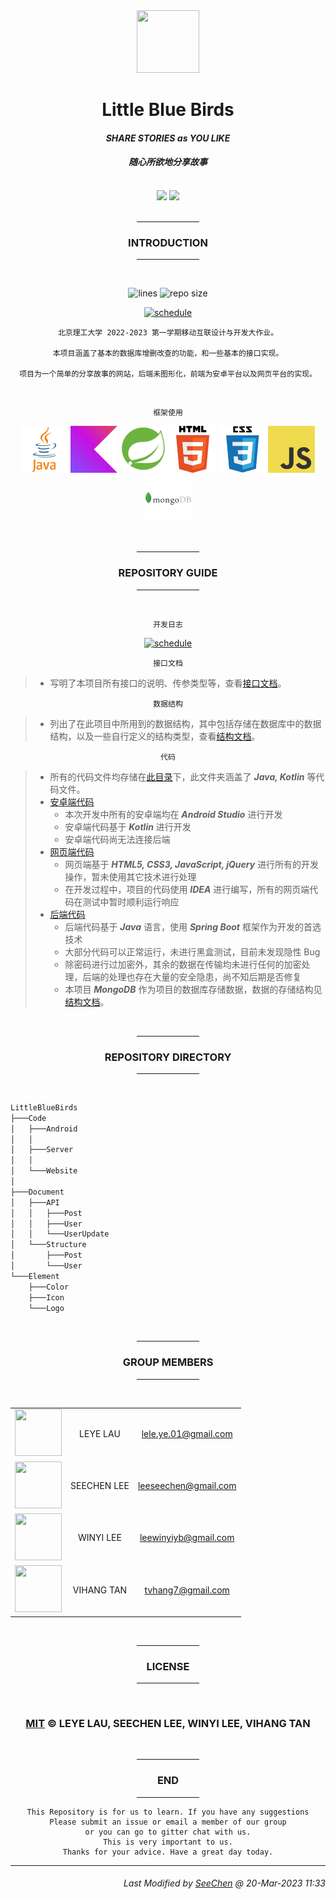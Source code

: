 <div align="center">
<img src = "https://raw.githubusercontent.com/Mobile-Internet-BIT-20/TermProject/main/Element/Logo/loading.png" width = "100px" height = "100px"/>

# **Little Blue Birds**

#### ***SHARE STORIES as YOU LIKE***
#### ***随心所欲地分享故事***

<br/>
<a href="https://github.com/Mobile-Internet-BIT-20/Little-Blue-Birds-MobileInternet/blob/main/LICENSE">
<img src="https://img.shields.io/github/license/Mobile-Internet-BIT-20/Little-Blue-Birds-MobileInternet?color=1AA260&label=LICENSE"/></a>
<a href="https://gitter.im/Mobile-Internet-BIT-20/TermProject" target="_blank"><img src = "https://img.shields.io/badge/CHAT-GITTER-FF5CF7?style=flat&logo=gitter"/></a><br/><br/>


<hr width="20%"/>

### **INTRODUCTION**
<hr width="20%"/><br/>

![lines](https://img.shields.io/tokei/lines/github/Mobile-Internet-BIT-20/Little-Blue-Birds-MobileInternet?style=flat&label=Lines&color=gray)
![repo size](https://img.shields.io/github/repo-size/Mobile-Internet-BIT-20/Little-Blue-Birds-MobileInternet?style=flat&label=Size&color=gray)

[![schedule](https://img.shields.io/badge/-Project_Schedule-5D5D5D?style=flat&logo=googlecalendar)](https://github.com/Mobile-Internet-BIT-20/Little-Blue-Birds-MobileInternet/blob/main/Schedule.md)

```
北京理工大学 2022-2023 第一学期移动互联设计与开发大作业。

本项目涵盖了基本的数据库增删改查的功能，和一些基本的接口实现。

项目为一个简单的分享故事的网站，后端未图形化，前端为安卓平台以及网页平台的实现。
```

<br/>

`框架使用`

<kbd><img src="https://raw.githubusercontent.com/github/explore/5b3600551e122a3277c2c5368af2ad5725ffa9a1/topics/java/java.png" width="75" height="75"/></kbd>
<kbd><img src="https://raw.githubusercontent.com/github/explore/4479d2a2c854198cb00160f8593519c14dc3b905/topics/kotlin/kotlin.png" width="75" height="75"/></kbd>
<kbd><img src="https://raw.githubusercontent.com/github/explore/80688e429a7d4ef2fca1e82350fe8e3517d3494d/topics/spring-boot/spring-boot.png" width="75" height="75"/></kbd>
<kbd><img src="https://raw.githubusercontent.com/github/explore/80688e429a7d4ef2fca1e82350fe8e3517d3494d/topics/html/html.png" width="75" height="75"/></kbd>
<kbd><img src="https://raw.githubusercontent.com/github/explore/80688e429a7d4ef2fca1e82350fe8e3517d3494d/topics/css/css.png" width="75" height="75"/></kbd>
<kbd><img src="https://raw.githubusercontent.com/github/explore/80688e429a7d4ef2fca1e82350fe8e3517d3494d/topics/javascript/javascript.png" width="75" height="75"/></kbd>
<kbd><img src="https://raw.githubusercontent.com/github/explore/80688e429a7d4ef2fca1e82350fe8e3517d3494d/topics/mongodb/mongodb.png" width="75" height="75"/></kbd>

<br/>
<hr width="20%"/>

### **REPOSITORY GUIDE**
<hr width="20%"/><br/>

`开发日志`

[![schedule](https://img.shields.io/badge/-Project_Schedule-5D5D5D?style=flat&logo=googlecalendar)](https://github.com/Mobile-Internet-BIT-20/Little-Blue-Birds-MobileInternet/blob/main/Schedule.md)

`接口文档`

<div align="left">

> - 写明了本项目所有接口的说明、传参类型等，查看[接口文档](https://github.com/Mobile-Internet-BIT-20/Little-Blue-Birds-MobileInternet/tree/main/Document/API)。

</div>

`数据结构`

<div align="left">

> - 列出了在此项目中所用到的数据结构，其中包括存储在数据库中的数据结构，以及一些自行定义的结构类型，查看[结构文档](https://github.com/Mobile-Internet-BIT-20/Little-Blue-Birds-MobileInternet/tree/main/Document/Structure)。

</div>

`代码`

<div align="left">

> - 所有的代码文件均存储在[此目录](https://github.com/Mobile-Internet-BIT-20/Little-Blue-Birds-MobileInternet/tree/main/Code)下，此文件夹涵盖了 ***Java, Kotlin*** 等代码文件。
> - [安卓端代码](https://github.com/Mobile-Internet-BIT-20/Little-Blue-Birds-MobileInternet/tree/main/Code/Android)
>   - 本次开发中所有的安卓端均在 ***Android Studio*** 进行开发
>   - 安卓端代码基于 ***Kotlin*** 进行开发
>   - 安卓端代码尚无法连接后端
> - [网页端代码](https://github.com/Mobile-Internet-BIT-20/Little-Blue-Birds-MobileInternet/tree/main/Code/Website)
>   - 网页端基于 ***HTML5, CSS3, JavaScript, jQuery*** 进行所有的开发操作，暂未使用其它技术进行处理
>   - 在开发过程中，项目的代码使用 ***IDEA*** 进行编写，所有的网页端代码在测试中暂时顺利运行响应
> - [后端代码](https://github.com/Mobile-Internet-BIT-20/Little-Blue-Birds-MobileInternet/tree/main/Code/Server)
>   - 后端代码基于 ***Java*** 语言，使用 ***Spring Boot*** 框架作为开发的首选技术
>   - 大部分代码可以正常运行，未进行黑盒测试，目前未发现隐性 Bug
>   - 除密码进行过加密外，其余的数据在传输均未进行任何的加密处理，后端的处理也存在大量的安全隐患，尚不知后期是否修复
>   - 本项目 ***MongoDB*** 作为项目的数据库存储数据，数据的存储结构见[结构文档](https://github.com/Mobile-Internet-BIT-20/Little-Blue-Birds-MobileInternet/tree/main/Document/Structure)。

</div>

<br/>
<hr width="20%"/>

### **REPOSITORY DIRECTORY**
<hr width="20%"/><br/>

<div align = "left">

``` txt
LittleBlueBirds
├───Code
│   ├───Android
│   │   
│   ├───Server
│   │
│   └───Website
│
├───Document
│   ├───API
│   │   ├───Post
│   │   ├───User
│   │   └───UserUpdate
│   └───Structure
│       ├───Post
│       └───User
└───Element
    ├───Color
    ├───Icon
    └───Logo
```
</div>

<br/>
<hr width="20%"/>

### **GROUP MEMBERS**
<hr width="20%"/><br/>

<table>
    <tr align = "center">
        <td><a href="https://github.com/Leosta0807"><kbd><img src="https://avatars.githubusercontent.com/u/93914414?v=4" width="75" height="75"/></kbd></a></td>
        <td>LEYE LAU</td>
        <td><a href="mailto:lele.ye.01@gmail.com">lele.ye.01@gmail.com</a></td>
    </tr>
    <tr align = "center">
        <td><a href="https://github.com/SeeChen/"><kbd><img src="https://avatars.githubusercontent.com/u/39422761?v=4" width="75" height="75"/></kbd></a></td>
        <td>SEECHEN LEE</td>
        <td><a href="mailto:leeseechen@gmail.com">leeseechen@gmail.com</a></td>
    </tr>
    <tr align = "center">
        <td><a href="https://github.com/CloudWY45/"><kbd><img src="https://avatars.githubusercontent.com/u/95856719?v=4" width="75" height="75"/></kbd></a></td>
        <td>WINYI LEE</td>
        <td><a href="mailto:leewinyiyb@gmail.com">leewinyiyb@gmail.com</a></td>
    </tr>
    <tr align = "center">
        <td><a href="https://github.com/tanvihang"><kbd><img src="https://avatars.githubusercontent.com/u/59675739?v=4" width="75" height="75"/></kbd></a></td>
        <td>VIHANG TAN</td>
        <td><a href="mailto:tvhang7@gmail.com">tvhang7@gmail.com</a></td>
    </tr>
</table>

<br/>

<hr width="20%"/>

### **LICENSE**
<hr width="20%"/><br/>

### [MIT](https://github.com/Mobile-Internet-BIT-20/Little-Blue-Birds-MobileInternet/blob/main/LICENSE) &copy; LEYE LAU, SEECHEN LEE, WINYI LEE, VIHANG TAN

<br/>
<hr width="20%"/>

### **END**
<hr width="20%"/>

```
This Repository is for us to learn. If you have any suggestions
Please submit an issue or email a member of our group
or you can go to gitter chat with us.
This is very important to us.
Thanks for your advice. Have a great day today.
```

</div>

---
<div align="right">

###### *Last Modified by [SeeChen](https://github.com/SeeChen/) @ 20-Mar-2023 11:33*
</div>